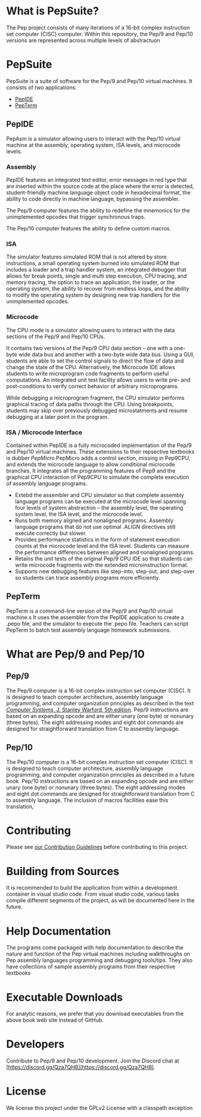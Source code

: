 # What is PepSuite?
The Pep project consists of many iterations of a 16-bit complex instruction set computer (CISC) computer.
Within this repository, the Pep/9 and Pep/10 versions are represented across multiple levels of abstractuon

# PepSuite
PepSuite is a suite of software for the Pep/9 and Pep/10 virtual machines.
It consists of two applications:

* [PepIDE](#pepide)
* [PepTerm](#pepterm)

## PepIDE
PepAsm is a simulator allowing users to interact with the Pep/10 virtual machine at the assembly, operating system, ISA levels, and microcode levels.


### Assembly
PepIDE features an integrated text editor, error messages in red type that are inserted within the source code at the place where the error is detected, student-friendly machine language object code in hexadecimal format, the ability to code directly in machine language, bypassing the assembler.

The Pep/9 computer features the ability to redefine the mnemonics for the unimplemented opcodes that trigger synchronous traps.

The Pep/10 computer features the ability to define custom macros.

### ISA
The simulator features simulated ROM that is not altered by store instructions, a small operating system burned into simulated ROM that includes a loader and a trap handler system, an integrated debugger that allows for break points, single and multi step execution, CPU tracing, and memory tracing, the option to trace an application, the loader, or the operating system, the ability to recover from endless loops, and the ability to modify the operating system by designing new trap handlers for the unimplemented opcodes.

### Microcode
The CPU mode is a simulator allowing users to interact with the data sections of the Pep/9 and Pep/10 CPUs.

It contains two versions of the Pep/9 CPU data section &ndash; one with a one-byte wide data bus and another with a two-byte wide data bus. Using a GUI, students are able to set the control signals to direct the flow of data and change the state of the CPU. Alternatively, the Microcode IDE allows students to write microprogram code fragments to perform useful computations. An integrated unit test facility allows users to write pre- and post-conditions to verify correct behavior of arbitrary microprograms.

While debugging a microprogram fragment, the CPU simulator performs graphical tracing of data paths through the CPU. Using breakpoints, students may skip over previously debugged microstatments and resume debugging at a later point in the program.


### ISA / Microcode Interface
Contained within PepIDE is a fully microcoded implementation of the Pep/9 and Pep/10 virtual machines.
These extensions to their repsective textbooks is dubber *PepMicro*
PepMicro adds a control section, missing in Pep9CPU, and extends the microcode language to allow conditional microcode branches.
It integrates all the programming features of Pep9 and the graphical CPU interaction of Pep9CPU to simulate the complete execution of assembly language programs.

* Extebd the assembler and CPU simulator so that complete assembly language programs can be executed at the microcode level spanning four levels of system abstraction &ndash; the assembly level, the operating system level, the ISA level, and the microcode level.
* Runs both memory aligned and nonaligned programs. Assembly language programs that do not use optimal .ALIGN directives still execute correctly but slower.
* Provides performance statistics in the form of statement execution counts at the microcode level and the ISA level. Students can measure the performance differences between aligned and nonaligned programs.
* Retains the unit tests of the original Pep/9 CPU IDE so that students can write microcode fragments with the extended microinstruction format.
* Supports new debugging features like step-into, step-out, and step-over so students can trace assembly programs more efficiently.


## PepTerm
PepTerm is a command-line version of the Pep/9 and Pep/10 virtual machine.s
It uses the assembler from the PepIDE application to create a .pepo file, and the simulator to execute the .pepo file.
Teachers can script PepTerm to batch test assembly language homework submissions.

# What are Pep/9 and Pep/10
## Pep/9
The Pep/9 computer is a 16-bit complex instruction set computer (CISC).
It is designed to teach computer architecture, assembly language programming, and computer organization principles as described in the text [_Computer Systems_, J. Stanley Warford, 5th edition](http://computersystemsbook.com/5th-edition/).
Pep/9 instructions are based on an expanding opcode and are either unary (one byte) or nonunary (three bytes).
The eight addressing modes and eight dot commands are designed for straightforward translation from C to assembly language.

## Pep/10
The Pep/10 computer is a 16-bit complex instruction set computer (CISC). 
It is designed to teach computer architecture, assembly language programming, and computer organization principles as described in a future book. 
Pep/10 instructions are based on an expanding opcode and are either unary (one byte) or nonunary (three bytes). 
The eight addressing modes and eight dot commands are designed for straightforward translation from C to assembly language.
The inclusion of macros facilities ease this translation,

# Contributing
Please see [our Contribution Guidelines](CONTRIBUTING.md) before contributing to this project.


# Building from Sources
It is recommended to build the application from within a development container in visual studio code.
From visual studio code, various tasks compile different segments of the project, as will be documented here in the future.

# Help Documentation
The programs come packaged with help documentation to describe the nature and function of the Pep virtual machines including walkthroughs on Pep assembly languages programming and debugging tools/tips.
They also have collections of sample assembly programs from their respective textbooks

# Executable Downloads
For analytic reasons, we prefer that you download executables from the above book web site instead of GitHub.

# Developers

Contribute to Pep/9 and Pep/10 development. Join the Discord chat at [https://discord.gg/Qza7QH8](https://discord.gg/Qza7QH8).


# License

We license this project under the GPLv2 License with a classpath exception
